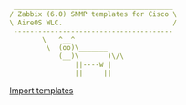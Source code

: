 ```YAML
 _______________________________________
/ Zabbix (6.0) SNMP templates for Cisco \
\ AireOS WLC.                           /
 ---------------------------------------
        \   ^__^
         \  (oo)\_______
            (__)\       )\/\
                ||----w |
                ||     ||
```
[Import templates](https://www.zabbix.com/documentation/current/en/manual/xml_export_import/templates)<br>
